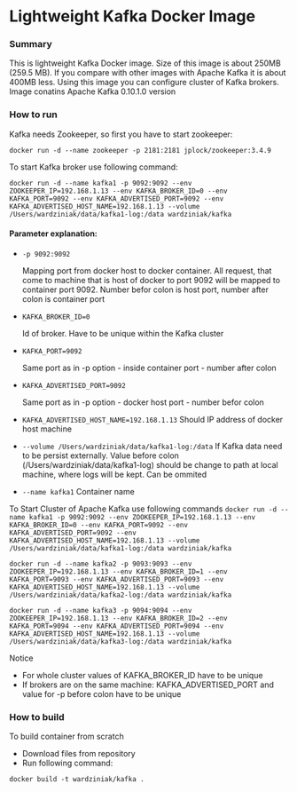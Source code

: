 # Lightweight Kafka Docker Image

### Summary


This is lightweight Kafka Docker image. Size of this image is  about 250MB (259.5 MB). If you compare with other images with Apache Kafka it is about 400MB less. Using this image you can configure cluster of Kafka brokers.
Image conatins Apache Kafka 0.10.1.0 version

### How to run

Kafka needs Zookeeper, so first you have to start zookeeper:

`docker run -d --name zookeeper -p 2181:2181 jplock/zookeeper:3.4.9`

To start Kafka broker use following command:

`docker run -d --name kafka1 -p 9092:9092 --env ZOOKEEPER_IP=192.168.1.13 --env KAFKA_BROKER_ID=0 --env KAFKA_PORT=9092 --env KAFKA_ADVERTISED_PORT=9092 --env KAFKA_ADVERTISED_HOST_NAME=192.168.1.13 --volume /Users/wardziniak/data/kafka1-log:/data wardziniak/kafka`

#### Parameter explanation:

- `-p 9092:9092`

    Mapping port from docker host to docker container. All request, that come to machine that is host of docker to port 9092 will be mapped to container port 9092. Number befor colon is host port, number after colon is container port 
- `KAFKA_BROKER_ID=0`

  Id of broker. Have to be unique within the Kafka cluster
- `KAFKA_PORT=9092`

  Same port as in -p option - inside container port - number after colon
- `KAFKA_ADVERTISED_PORT=9092`

  Same port as in -p option - docker host port - number befor colon
- `KAFKA_ADVERTISED_HOST_NAME=192.168.1.13`
  Should IP address of docker host machine
- `--volume /Users/wardziniak/data/kafka1-log:/data`
  If Kafka data need to be persist externally. Value before colon (/Users/wardziniak/data/kafka1-log) should be change to path at local machine, where logs will be kept. Can be ommited
- `--name kafka1`
  Container name
  
To Start Cluster of Apache Kafka use following commands
`docker run -d --name kafka1 -p 9092:9092 --env ZOOKEEPER_IP=192.168.1.13 --env KAFKA_BROKER_ID=0 --env KAFKA_PORT=9092 --env KAFKA_ADVERTISED_PORT=9092 --env KAFKA_ADVERTISED_HOST_NAME=192.168.1.13 --volume /Users/wardziniak/data/kafka1-log:/data wardziniak/kafka`

`docker run -d --name kafka2 -p 9093:9093 --env ZOOKEEPER_IP=192.168.1.13 --env KAFKA_BROKER_ID=1 --env KAFKA_PORT=9093 --env KAFKA_ADVERTISED_PORT=9093 --env KAFKA_ADVERTISED_HOST_NAME=192.168.1.13 --volume /Users/wardziniak/data/kafka2-log:/data wardziniak/kafka`

`docker run -d --name kafka3 -p 9094:9094 --env ZOOKEEPER_IP=192.168.1.13 --env KAFKA_BROKER_ID=2 --env KAFKA_PORT=9094 --env KAFKA_ADVERTISED_PORT=9094 --env KAFKA_ADVERTISED_HOST_NAME=192.168.1.13 --volume /Users/wardziniak/data/kafka3-log:/data wardziniak/kafka`

Notice
- For whole cluster values of KAFKA_BROKER_ID have to be unique
- If brokers are on the same machine: KAFKA_ADVERTISED_PORT and value for -p before colon have to be unique 

### How to build

To build container from scratch

- Download files from repository
- Run following command: 

```docker build -t wardziniak/kafka .```
